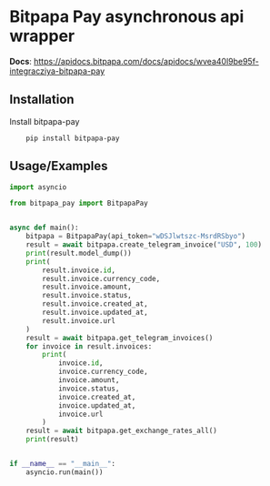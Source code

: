 
# Bitpapa Pay asynchronous api wrapper

**Docs**: https://apidocs.bitpapa.com/docs/apidocs/wvea40l9be95f-integracziya-bitpapa-pay

    

## Installation

Install bitpapa-pay

```
    pip install bitpapa-pay

```
    
## Usage/Examples

```python
import asyncio

from bitpapa_pay import BitpapaPay


async def main():
    bitpapa = BitpapaPay(api_token="wDSJlwtszc-MsrdRSbyo")
    result = await bitpapa.create_telegram_invoice("USD", 100)
    print(result.model_dump())
    print(
        result.invoice.id,
        result.invoice.currency_code,
        result.invoice.amount,
        result.invoice.status,
        result.invoice.created_at,
        result.invoice.updated_at,
        result.invoice.url
    )
    result = await bitpapa.get_telegram_invoices()
    for invoice in result.invoices:
        print(
            invoice.id,
            invoice.currency_code,
            invoice.amount,
            invoice.status,
            invoice.created_at,
            invoice.updated_at,
            invoice.url
        )
    result = await bitpapa.get_exchange_rates_all()
    print(result)


if __name__ == "__main__":
    asyncio.run(main())
```

